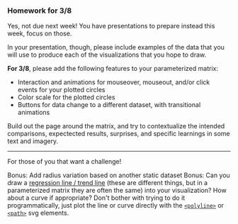 ### Homework for 3/8

Yes, not due next week! You have presentations to prepare instead this week, focus on those. 

In your presentation, though, please include examples of the data that you will use to produce each of the visualizations that you hope to draw. 

**For 3/8**, please add the following features to your parameterized matrix:

- Interaction and animations for mouseover, mouseout, and/or click events for your plotted circles
- Color scale for the plotted circles
- Buttons for data change to a different dataset, with transitional animations

Build out the page around the matrix, and try to contextualize the intended comparisons, expectected results, surprises, and specific learnings in some text and imagery.

-----

For those of you that want a challenge!

Bonus: Add radius variation based on another static dataset
Bonus: Can you draw a [regression line / trend line](https://en.wikipedia.org/wiki/Linear_regression) (these are different things, but in a parameterized matrix they are often the same) into your visualization? How about a curve if appropriate? Don't bother with trying to do it programmatically, just plot the line or curve directly with the [`<polyline>`](https://www.w3schools.com/graphics/svg_polyline.asp) or [`<path>`](https://www.w3schools.com/graphics/svg_path.asp) svg elements.



